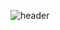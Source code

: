 ![header](https://capsule-render.vercel.app/api?type=waving&color=auto&height=300&section=header&text=Hello,%20World!&fontSize=90&animation=fadeIn&fontAlignY=38&descAlignY=51&descAlign=62)
